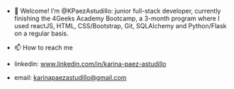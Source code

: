 - 👋 Welcome! I’m @KPaezAstudillo: junior full-stack developer, currently finishing the 4Geeks Academy Bootcamp, a 3-month program where I used reactJS, HTML, CSS/Bootstrap, Git, SQLAlchemy and Python/Flask on a regular basis.

- 📫 How to reach me
- linkedin:  www.linkedin.com/in/karina-paez-astudillo
- email: karinapaezastudillo@gmail.com

